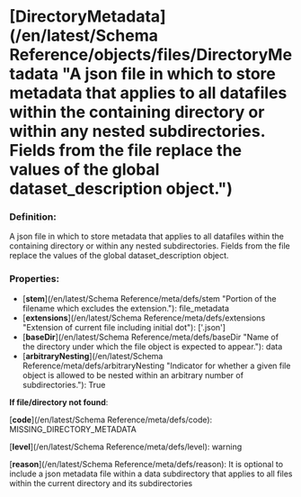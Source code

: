 # [DirectoryMetadata](/en/latest/Schema Reference/objects/files/DirectoryMetadata "A json file in which to store metadata that applies to all datafiles within the containing directory or within any nested subdirectories. Fields from the file replace the values of the global dataset_description object.")

### Definition:

A json file in which to store metadata that applies to all datafiles within the containing directory or within any nested subdirectories. Fields from the file replace the values of the global dataset_description object.

### Properties:

- [**stem**](/en/latest/Schema Reference/meta/defs/stem "Portion of the filename which excludes the extension."): file_metadata
- [**extensions**](/en/latest/Schema Reference/meta/defs/extensions "Extension of current file including initial dot"): ['.json']
- [**baseDir**](/en/latest/Schema Reference/meta/defs/baseDir "Name of the directory under which the file object is expected to appear."): data
- [**arbitraryNesting**](/en/latest/Schema Reference/meta/defs/arbitraryNesting "Indicator for whether a given file object is allowed to be nested within an arbitrary number of subdirectories."): True

**If file/directory not found**:

[**code**](/en/latest/Schema Reference/meta/defs/code): MISSING_DIRECTORY_METADATA

[**level**](/en/latest/Schema Reference/meta/defs/level): warning

[**reason**](/en/latest/Schema Reference/meta/defs/reason): It is optional to include a json metadata file within a data subdirectory that applies to all files within the current directory and its subdirectories